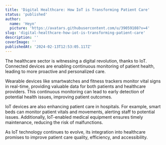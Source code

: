 ```yaml
---
title: 'Digital Healthcare: How IoT is Transforming Patient Care'
status: 'published'
author:
  name: 'Heyn'
  picture: 'https://avatars.githubusercontent.com/u/39059108?v=4'
slug: 'digital-healthcare-how-iot-is-transforming-patient-care'
description: ''
coverImage: ''
publishedAt: '2024-02-13T12:53:05.117Z'
---
```


The healthcare sector is witnessing a digital revolution, thanks to IoT. Connected devices are enabling continuous monitoring of patient health, leading to more proactive and personalized care.

Wearable devices like smartwatches and fitness trackers monitor vital signs in real-time, providing valuable data for both patients and healthcare providers. This continuous monitoring can lead to early detection of potential health issues, improving patient outcomes.

IoT devices are also enhancing patient care in hospitals. For example, smart beds can monitor patient vitals and movements, alerting staff to potential issues. Additionally, IoT-enabled medical equipment ensures timely maintenance, reducing the risk of malfunctions.

As IoT technology continues to evolve, its integration into healthcare promises to improve patient care quality, efficiency, and accessibility.